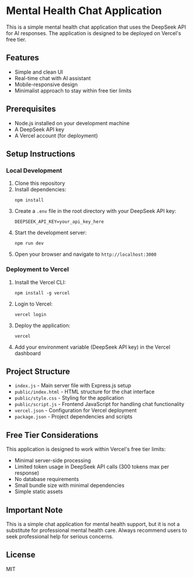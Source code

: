 # Mental Health Chat Application

This is a simple mental health chat application that uses the DeepSeek API for AI responses. The application is designed to be deployed on Vercel's free tier.

## Features

- Simple and clean UI
- Real-time chat with AI assistant
- Mobile-responsive design
- Minimalist approach to stay within free tier limits

## Prerequisites

- Node.js installed on your development machine
- A DeepSeek API key
- A Vercel account (for deployment)

## Setup Instructions

### Local Development

1. Clone this repository
2. Install dependencies:
   ```
   npm install
   ```
3. Create a `.env` file in the root directory with your DeepSeek API key:
   ```
   DEEPSEEK_API_KEY=your_api_key_here
   ```
4. Start the development server:
   ```
   npm run dev
   ```
5. Open your browser and navigate to `http://localhost:3000`

### Deployment to Vercel

1. Install the Vercel CLI:
   ```
   npm install -g vercel
   ```
2. Login to Vercel:
   ```
   vercel login
   ```
3. Deploy the application:
   ```
   vercel
   ```
4. Add your environment variable (DeepSeek API key) in the Vercel dashboard

## Project Structure

- `index.js` - Main server file with Express.js setup
- `public/index.html` - HTML structure for the chat interface
- `public/style.css` - Styling for the application
- `public/script.js` - Frontend JavaScript for handling chat functionality
- `vercel.json` - Configuration for Vercel deployment
- `package.json` - Project dependencies and scripts

## Free Tier Considerations

This application is designed to work within Vercel's free tier limits:

- Minimal server-side processing
- Limited token usage in DeepSeek API calls (300 tokens max per response)
- No database requirements
- Small bundle size with minimal dependencies
- Simple static assets

## Important Note

This is a simple chat application for mental health support, but it is not a substitute for professional mental health care. Always recommend users to seek professional help for serious concerns.

## License

MIT